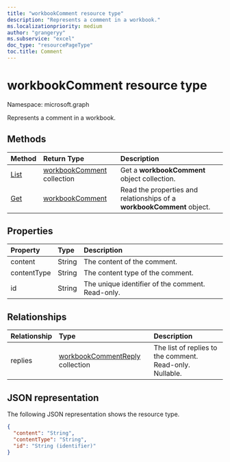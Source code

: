 ```yaml
---
title: "workbookComment resource type"
description: "Represents a comment in a workbook."
ms.localizationpriority: medium
author: "grangeryy"
ms.subservice: "excel"
doc_type: "resourcePageType"
toc.title: Comment
---
```


# workbookComment resource type

Namespace: microsoft.graph

Represents a comment in a workbook.

## Methods

| Method       | Return Type | Description |
|:-------------|:------------|:------------|
| [List](../api/workbook-list-comments.md) | [workbookComment](workbookComment.md) collection | Get a **workbookComment** object collection. |
| [Get](../api/workbookcomment-get.md) | [workbookComment](workbookcomment.md) | Read the properties and relationships of a **workbookComment** object. |


## Properties

| Property     | Type        | Description |
|:-------------|:------------|:------------|
|content|String|The content of the comment.|
|contentType|String|The content type of the comment.|
|id|String|The unique identifier of the comment. Read-only.|

## Relationships

| Relationship | Type        | Description |
|:-------------|:------------|:------------|
|replies|[workbookCommentReply](workbookcommentreply.md) collection| The list of replies to the comment. Read-only. Nullable.|

## JSON representation

The following JSON representation shows the resource type.

<!-- {
  "blockType": "resource",
  "optionalProperties": [

  ],
  "@odata.type": "microsoft.graph.workbookComment",
  "keyProperty": "id"
}-->

```json
{
  "content": "String",
  "contentType": "String",
  "id": "String (identifier)"
}
```

<!-- uuid: 16cd6b66-4b1a-43a1-adaf-3a886856ed98
2019-02-04 14:57:30 UTC -->
<!-- {
  "type": "#page.annotation",
  "description": "workbookComment resource",
  "keywords": "",
  "section": "documentation",
  "tocPath": ""
}-->


